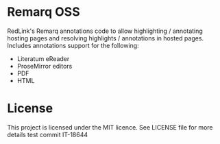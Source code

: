 # Remarq OSS
RedLink's Remarq annotations code to allow highlighting / annotating hosting pages and resolving highlights / annotations in hosted pages. Includes annotations support for the following:
* Literatum eReader
* ProseMirror editors
* PDF
* HTML

# License
This project is licensed under the MIT licence. See LICENSE file for more details
test commit IT-18644
